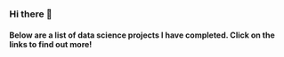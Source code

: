 ### Hi there 👋

#### Below are a list of data science projects I have completed. Click on the links to find out more! 
